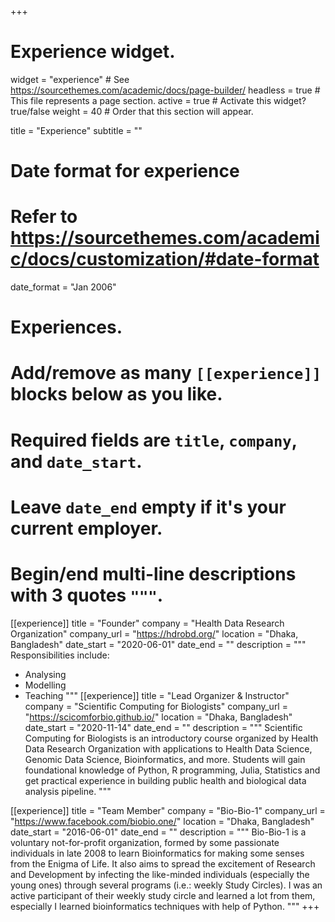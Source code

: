+++
# Experience widget.
widget = "experience"  # See https://sourcethemes.com/academic/docs/page-builder/
headless = true  # This file represents a page section.
active = true  # Activate this widget? true/false
weight = 40  # Order that this section will appear.

title = "Experience"
subtitle = ""

# Date format for experience
#   Refer to https://sourcethemes.com/academic/docs/customization/#date-format
date_format = "Jan 2006"

# Experiences.
#   Add/remove as many `[[experience]]` blocks below as you like.
#   Required fields are `title`, `company`, and `date_start`.
#   Leave `date_end` empty if it's your current employer.
#   Begin/end multi-line descriptions with 3 quotes `"""`.
[[experience]]
  title = "Founder"
  company = "Health Data Research Organization"
  company_url = "https://hdrobd.org/"
  location = "Dhaka, Bangladesh"
  date_start = "2020-06-01"
  date_end = ""
  description = """
  Responsibilities include:
  
  * Analysing
  * Modelling
  * Teaching 
  """
[[experience]]
  title = "Lead Organizer & Instructor"
  company = "Scientific Computing for Biologists"
  company_url = "https://scicomforbio.github.io/"
  location = "Dhaka, Bangladesh"
  date_start = "2020-11-14"
  date_end = ""
  description = """
  Scientific Computing for Biologists is an introductory course organized by Health Data Research Organization with applications to Health Data Science, Genomic Data Science, Bioinformatics, and more. Students will gain foundational knowledge of Python, R programming, Julia, Statistics and get practical experience in building public health and biological data analysis pipeline.
  """


[[experience]]
  title = "Team Member"
  company = "Bio-Bio-1"
  company_url = "https://www.facebook.com/biobio.one/"
  location = "Dhaka, Bangladesh"
  date_start = "2016-06-01"
  date_end = ""
  description = """
  Bio-Bio-1 is a voluntary not-for-profit organization, formed by some passionate individuals in late 2008 to learn Bioinformatics for making some senses from the Enigma of Life. It also aims to spread the excitement of Research and Development by infecting the like-minded individuals (especially the young ones) through several programs (i.e.: weekly Study Circles). I was an active participant of their weekly study circle and learned a lot from them, especially I learned bioinformatics techniques with help of Python.
  """
+++
